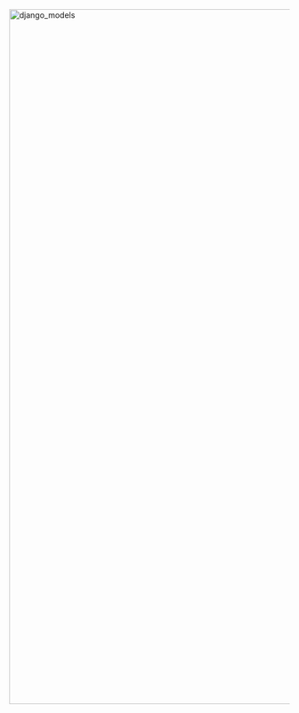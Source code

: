 <img width="1246" alt="django_models" src="https://user-images.githubusercontent.com/81337699/119927514-921eb000-bf47-11eb-80a2-c5f48d1032a8.png">
